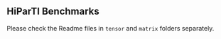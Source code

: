 HiParTI Benchmarks
------

Please check the Readme files in `tensor` and `matrix` folders separately.